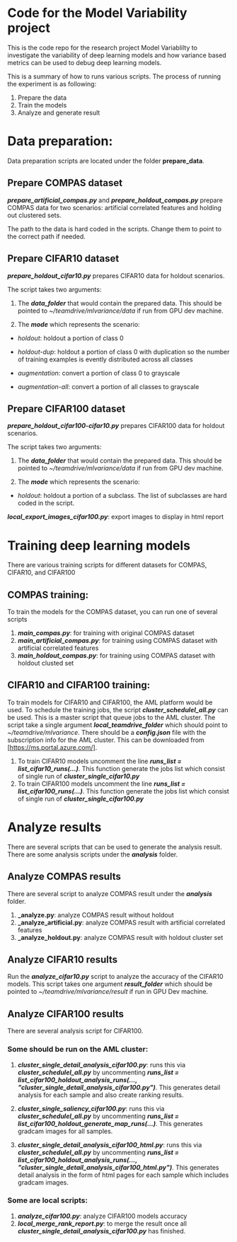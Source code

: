 # Code for the Model Variability project

This is the code repo for the research project Model Variablilty to investigate the variability of deep learning models and how variance based metrics can be used to debug deep learning models.

This is a summary of how to runs various scripts. The process of running the experiment is as following:

1. Prepare the data
2. Train the models
3. Analyze and generate result

# Data preparation:
Data preparation scripts are located under the folder **prepare_data**.

## Prepare COMPAS dataset
**_prepare_artificial_compas.py_** and **_prepare_holdout_compas.py_** prepare COMPAS data for two scenarios: artificial correlated features and holding out clustered sets.

The path to the data is hard coded in the scripts. Change them to point to the correct path if needed.

## Prepare CIFAR10 dataset
**_prepare_holdout_cifar10.py_** prepares CIFAR10 data for holdout scenarios.

The script takes two arguments:

1. The **_data_folder_** that would contain the prepared data. This should be pointed to *~/teamdrive/mlvariance/data* if run from GPU dev machine.

2. The **_mode_** which represents the scenario:

- *holdout*: holdout a portion of class 0

- *holdout-dup*: holdout a portion of class 0 with duplication so the number of training examples is evently distributed across all classes

- *augmentation*: convert a portion of class 0 to grayscale

- *augmentation-all*: convert a portion of all classes to grayscale

## Prepare CIFAR100 dataset
**_prepare_holdout_cifar100-cifar10.py_** prepares CIFAR100 data for holdout scenarios.

The script takes two arguments:

1. The **_data_folder_** that would contain the prepared data. This should be pointed to *~/teamdrive/mlvariance/data* if run from GPU dev machine.

2. The **_mode_** which represents the scenario:

- *holdout*: holdout a portion of a subclass. The list of subclasses are hard coded in the script.

**_local_export_images_cifar100.py_**: export images to display in html report

# Training deep learning models

There are various training scripts for different datasets for COMPAS, CIFAR10, and CIFAR100

## COMPAS training:

To train the models for the COMPAS dataset, you can run one of several scripts
1. **_main_compas.py_**: for training with original COMPAS dataset
1. **_main_artificial_compas.py_**: for training using COMPAS dataset with artificial correlated features
1. **_main_holdout_compas.py_**: for training using COMPAS dataset with holdout clusted set

## CIFAR10 and CIFAR100 training:

To train models for CIFAR10 and CIFAR100, the AML platform would be used. To schedule the training jobs, the script **_cluster_schedulel_all.py_** can be used. This is a master script that queue jobs to the AML cluster.
The script take a single argument **_local_teamdrive_folder_** which should point to *~/teamdrive/mlvariance*.
There should be a **_config.json_** file with the subscription info for the AML cluster. This can be downloaded from [https://ms.portal.azure.com/].

1. To train CIFAR10 models uncomment the line **_runs_list = list_cifar10_runs(...)_**. This function generate the jobs list which consist of single run of **_cluster_single_cifar10.py_**
2. To train CIFAR100 models uncomment the line **_runs_list = list_cifar100_runs(...)_**. This function generate the jobs list which consist of single run of **_cluster_single_cifar100.py_**

# Analyze results
There are several scripts that can be used to generate the analysis result. There are some analysis scripts under the **_analysis_** folder.

## Analyze COMPAS results

There are several script to analyze COMPAS result under the **_analysis_** folder.

1. **_analyze.py**: analyze COMPAS result without holdout
2. **_analyze_artificial.py**: analyze COMPAS result with artificial correlated features 
3. **_analyze_holdout.py**: analyze COMPAS result with holdout cluster set

## Analyze CIFAR10 results

Run the **_analyze_cifar10.py_** script to analyze the accuracy of the CIFAR10 models. This script takes one argument **_result_folder_** which should be pointed to *~/teamdrive/mlvariance/result* if run in GPU Dev machine.

## Analyze CIFAR100 results

There are several analysis script for CIFAR100.

### Some should be run on the AML cluster:

1. **_cluster_single_detail_analysis_cifar100.py_**: runs this via **_cluster_schedulel_all.py_** by uncommenting **_runs_list = list_cifar100_holdout_analysis_runs(..., "cluster_single_detail_analysis_cifar100.py")_**. This generates detail analysis for each sample and also create ranking results.

2. **_cluster_single_saliency_cifar100.py_**: runs this via **_cluster_schedulel_all.py_** by uncommenting **_runs_list = list_cifar100_holdout_generate_map_runs(...)_**. This generates gradcam images for all samples.

3. **_cluster_single_detail_analysis_cifar100_html.py_**: runs this via **_cluster_schedulel_all.py_** by uncommenting **_runs_list = list_cifar100_holdout_analysis_runs(..., "cluster_single_detail_analysis_cifar100_html.py")_**. This generates detail analysis in the form of html pages for each sample which includes gradcam images.

### Some are local scripts:

1. **_analyze_cifar100.py_**: analyze CIFAR100 models accuracy
2. **_local_merge_rank_report.py_**: to merge the result once all **_cluster_single_detail_analysis_cifar100.py_** has finished.



